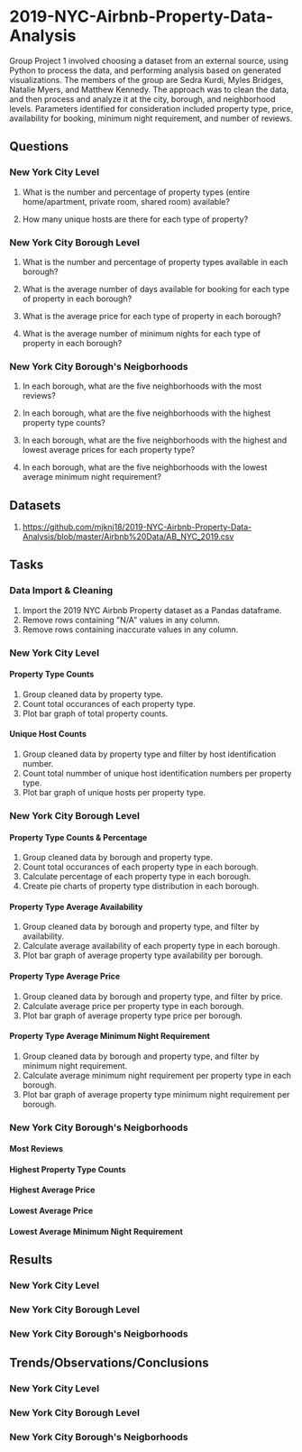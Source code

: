 # 2019-NYC-Airbnb-Property-Data-Analysis

Group Project 1 involved choosing a dataset from an external source, using Python to process the data, and performing analysis based on generated visualizations. The members of the group are Sedra Kurdi, Myles Bridges, Natalie Myers, and Matthew Kennedy. The approach was to clean the data, and then process and analyze it at the city, borough, and neighborhood levels. Parameters identified for consideration included property type, price, availability for booking, minimum night requirement, and number of reviews.





## Questions



### New York City Level



1. What is the number and percentage of property types (entire home/apartment, private room, shared room) available?

2. How many unique hosts are there for each type of property?



### New York City Borough Level



1. What is the number and percentage of property types available in each borough?

2. What is the average number of days available for booking for each type of property in each borough?

3. What is the average price for each type of property in each borough?

4. What is the average number of minimum nights for each type of property in each borough?



### New York City Borough's Neigborhoods



1. In each borough, what are the five neighborhoods with the most reviews?

2. In each borough, what are the five neighborhoods with the highest property type counts?

3. In each borough, what are the five neighborhoods with the highest and lowest average prices for each property type?

4. In each borough, what are the five neighborhoods with the lowest average minimum night requirement?



## Datasets



1. https://github.com/mjknj18/2019-NYC-Airbnb-Property-Data-Analysis/blob/master/Airbnb%20Data/AB_NYC_2019.csv



## Tasks



### Data Import & Cleaning

1. Import the 2019 NYC Airbnb Property dataset as a Pandas dataframe.
2. Remove rows containing "N/A" values in any column.
3. Remove rows containing inaccurate values in any column. 





### New York City Level

#### Property Type Counts

1. Group cleaned data by property type.
2. Count total occurances of each property type.
3. Plot bar graph of total property counts.

#### Unique Host Counts
1. Group cleaned data by property type and filter by host identification number.
2. Count total nummber of unique host identification numbers per property type.
3. Plot bar graph of unique hosts per property type.





### New York City Borough Level

#### Property Type Counts & Percentage

1. Group cleaned data by borough and property type.
2. Count total occurances of each property type in each borough.
3. Calculate percentage of each property type in each borough.
4. Create pie charts of property type distribution in each borough.

#### Property Type Average Availability

1. Group cleaned data by borough and property type, and filter by availability.
2. Calculate average availability of each property type in each borough.
3. Plot bar graph of average property type availability per borough.

#### Property Type Average Price

1. Group cleaned data by borough and property type, and filter by price.
2. Calculate average price per property type in each borough.
3. Plot bar graph of average property type price per borough.

#### Property Type Average Minimum Night Requirement

1. Group cleaned data by borough and property type, and filter by minimum night requirement.
2. Calculate average minimum night requirement per property type in each borough.
3. Plot bar graph of average property type minimum night requirement per borough.





### New York City Borough's Neigborhoods

#### Most Reviews

#### Highest Property Type Counts

#### Highest Average Price

#### Lowest Average Price

#### Lowest Average Minimum Night Requirement





## Results



### New York City Level





### New York City Borough Level





### New York City Borough's Neigborhoods





## Trends/Observations/Conclusions



### New York City Level





### New York City Borough Level





### New York City Borough's Neigborhoods

